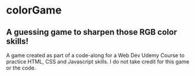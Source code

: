 # colorGame
## A guessing game to sharpen those RGB color skills!

A game created as part of a code-along for a Web Dev Udemy Course to practice HTML, CSS and Javascript skills. I do not take credit for this game or the code. 
